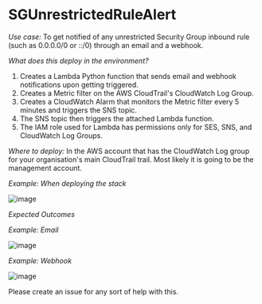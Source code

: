 # SGUnrestrictedRuleAlert

*Use case:* To get notified of any unrestricted Security Group inbound rule (such as 0.0.0.0/0 or ::/0) through an email and a webhook.

*What does this deploy in the environment?*
1. Creates a Lambda Python function that sends email and webhook notifications upon getting triggered.
2. Creates a Metric filter on the AWS CloudTrail's CloudWatch Log Group.
3. Creates a CloudWatch Alarm that monitors the Metric filter every 5 minutes and triggers the SNS topic.
4. The SNS topic then triggers the attached Lambda function.
5. The IAM role used for Lambda has permissions only for SES, SNS, and CloudWatch Log Groups.

*Where to deploy:* In the AWS account that has the CloudWatch Log group for your organisation's main CloudTrail trail. Most likely it is going to be the management account.


*Example: When deploying the stack*

![image](https://github.com/vinrepos/SGUnrestrictedRuleAlert/assets/104124987/1b39c4fa-164f-4f1b-a42f-2571364a24a8)


*Expected Outcomes*

*Example: Email*

![image](https://github.com/vinrepos/SGUnrestrictedRuleAlert/assets/104124987/303a5418-d164-48b0-8545-bbf71c9fbdea)


*Example: Webhook*

![image](https://github.com/vinrepos/SGUnrestrictedRuleAlert/assets/104124987/db68645a-fd33-4570-9913-f6295347cf07)



Please create an issue for any sort of help with this.
